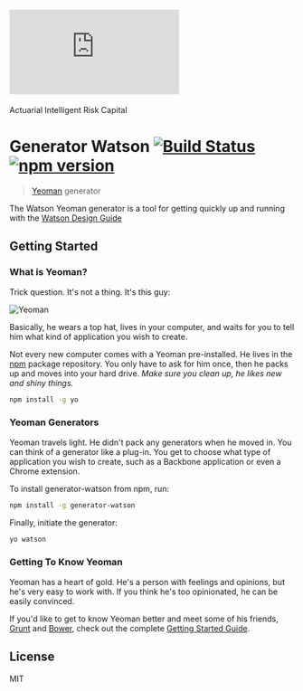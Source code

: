 # ![$\mathbb{AZRC}$](http://latex.codecogs.com/gif.latex?%5Chuge%20%5Cmathbb%7BAZRC%7D)

Actuarial Intelligent Risk Capital

# Generator Watson [![Build Status](https://circleci.com/gh/IBM-Watson/generator-watson.svg?style=svg)](https://circleci.com/gh/IBM-Watson/generator-watson) [![npm version](https://badge.fury.io/js/generator-watson.svg)](http://badge.fury.io/js/generator-watson)

> [Yeoman](http://yeoman.io) generator

The Watson Yeoman generator is a tool for getting quickly up and running with the [Watson Design Guide](http://watsondesign.guide/)

## Getting Started

### What is Yeoman?

Trick question. It's not a thing. It's this guy:

![Yeoman](http://i.imgur.com/JHaAlBJ.png)

Basically, he wears a top hat, lives in your computer, and waits for you to tell him what kind of application you wish to create.

Not every new computer comes with a Yeoman pre-installed. He lives in the [npm](https://npmjs.org) package repository. You only have to ask for him once, then he packs up and moves into your hard drive. *Make sure you clean up, he likes new and shiny things.*

```bash
npm install -g yo
```

### Yeoman Generators

Yeoman travels light. He didn't pack any generators when he moved in. You can think of a generator like a plug-in. You get to choose what type of application you wish to create, such as a Backbone application or even a Chrome extension.

To install generator-watson from npm, run:

```bash
npm install -g generator-watson
```

Finally, initiate the generator:

```bash
yo watson
```

### Getting To Know Yeoman

Yeoman has a heart of gold. He's a person with feelings and opinions, but he's very easy to work with. If you think he's too opinionated, he can be easily convinced.

If you'd like to get to know Yeoman better and meet some of his friends, [Grunt](http://gruntjs.com) and [Bower](http://bower.io), check out the complete [Getting Started Guide](https://github.com/yeoman/yeoman/wiki/Getting-Started).


## License

MIT
